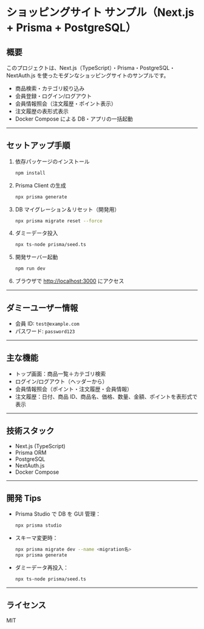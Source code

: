 # ショッピングサイト サンプル（Next.js + Prisma + PostgreSQL）

## 概要

このプロジェクトは、Next.js（TypeScript）・Prisma・PostgreSQL・NextAuth.js を使ったモダンなショッピングサイトのサンプルです。

- 商品検索・カテゴリ絞り込み
- 会員登録・ログイン/ログアウト
- 会員情報照会（注文履歴・ポイント表示）
- 注文履歴の表形式表示
- Docker Compose による DB・アプリの一括起動

---

## セットアップ手順

1. 依存パッケージのインストール
   ```sh
   npm install
   ```
2. Prisma Client の生成
   ```sh
   npx prisma generate
   ```
3. DB マイグレーション＆リセット（開発用）
   ```sh
   npx prisma migrate reset --force
   ```
4. ダミーデータ投入
   ```sh
   npx ts-node prisma/seed.ts
   ```
5. 開発サーバー起動
   ```sh
   npm run dev
   ```
6. ブラウザで [http://localhost:3000](http://localhost:3000) にアクセス

---

## ダミーユーザー情報

- 会員 ID: `test@example.com`
- パスワード: `password123`

---

## 主な機能

- トップ画面：商品一覧＋カテゴリ検索
- ログイン/ログアウト（ヘッダーから）
- 会員情報照会（ポイント・注文履歴・会員情報）
- 注文履歴：日付、商品 ID、商品名、価格、数量、金額、ポイントを表形式で表示

---

## 技術スタック

- Next.js (TypeScript)
- Prisma ORM
- PostgreSQL
- NextAuth.js
- Docker Compose

---

## 開発 Tips

- Prisma Studio で DB を GUI 管理：
  ```sh
  npx prisma studio
  ```
- スキーマ変更時：
  ```sh
  npx prisma migrate dev --name <migration名>
  npx prisma generate
  ```
- ダミーデータ再投入：
  ```sh
  npx ts-node prisma/seed.ts
  ```

---

## ライセンス

MIT
